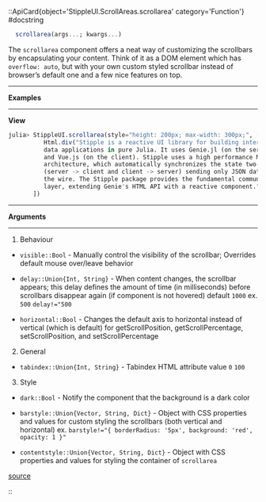 

::ApiCard{object='StippleUI.ScrollAreas.scrollarea' category='Function'}
#docstring



```julia
  scrollarea(args...; kwargs...)
```


The `scrollarea` component offers a neat way of customizing the scrollbars by encapsulating your content. Think of it as a DOM element which has `overflow: auto`, but with your own custom styled scrollbar instead of browser’s default one and a few nice features on top.


---


**Examples**


---


**View**

```julia
julia> StippleUI.scrollarea(style="height: 200px; max-width: 300px;", [
          Html.div("Stipple is a reactive UI library for building interactive 
          data applications in pure Julia. It uses Genie.jl (on the server side)
          and Vue.js (on the client). Stipple uses a high performance MVVM 
          architecture, which automatically synchronizes the state two-way
          (server -> client and client -> server) sending only JSON data over
          the wire. The Stipple package provides the fundamental communication
          layer, extending Genie's HTML API with a reactive component.")
       ])
```



---


**Arguments**


---

1. Behaviour
  - `visible::Bool` - Manually control the visibility of the scrollbar; Overrides default mouse over/leave behavior
    
  - `delay::Union{Int, String}` - When content changes, the scrollbar appears; this delay defines the amount of time (in milliseconds) before scrollbars disappear again (if component is not hovered) default `1000` ex. `500` `delay!="500`
    
  - `horizontal::Bool` - Changes the default axis to horizontal instead of vertical (which is default) for getScrollPosition, getScrollPercentage, setScrollPosition, and setScrollPercentage
    
  
2. General
  - `tabindex::Union{Int, String}` - Tabindex HTML attribute value `0` `100`
    
  
3. Style
  - `dark::Bool` - Notify the component that the background is a dark color
    
  - `barstyle::Union{Vector, String, Dict}` - Object with CSS properties and values for custom styling the scrollbars (both vertical and horizontal) ex. `barstyle!="{ borderRadius: '5px', background: 'red', opacity: 1 }"`
    
  - `contentstyle::Union{Vector, String, Dict}` - Object with CSS properties and values for styling the container of `scrollarea`
    
  


[source](https://github.com/GenieFramework/StippleUI.jl/blob/v0.24.2/src/ScrollAreas.jl#L10-L47)

::
